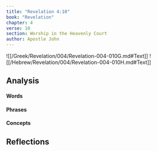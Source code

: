 ```yaml
---
title: "Revelation 4:10"
book: "Revelation"
chapter: 4
verse: 10
section: Worship in the Heavenly Court
author: Apostle John
---
```

![[/Greek/Revelation/004/Revelation-004-010G.md#Text]]
![[/Hebrew/Revelation/004/Revelation-004-010H.md#Text]]

## Analysis

#### Words

#### Phrases

#### Concepts

## Reflections
